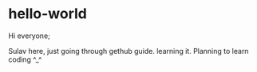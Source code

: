 # hello-world

Hi everyone;

Sulav here, just going through gethub guide. learning it.
Planning to learn coding ^_^
